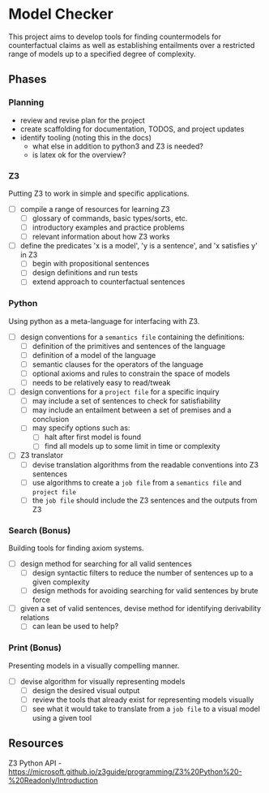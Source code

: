 # Model Checker

This project aims to develop tools for finding countermodels for counterfactual claims as well as establishing entailments over a restricted range of models up to a specified degree of complexity.

## Phases

### Planning

- review and revise plan for the project
- create scaffolding for documentation, TODOS, and project updates
- identify tooling (noting this in the docs)
  - what else in addition to python3 and Z3 is needed?
  - is latex ok for the overview?

### Z3

Putting Z3 to work in simple and specific applications.

- [ ] compile a range of resources for learning Z3
  - [ ] glossary of commands, basic types/sorts, etc.
  - [ ] introductory examples and practice problems
  - [ ] relevant information about how Z3 works
- [ ] define the predicates 'x is a model', 'y is a sentence', and 'x satisfies y' in Z3
  - [ ] begin with propositional sentences
  - [ ] design definitions and run tests
  - [ ] extend approach to counterfactual sentences

### Python

Using python as a meta-language for interfacing with Z3.

- [ ] design conventions for a `semantics file` containing the definitions:
  - [ ] definition of the primitives and sentences of the language
  - [ ] definition of a model of the language
  - [ ] semantic clauses for the operators of the language
  - [ ] optional axioms and rules to constrain the space of models
  - [ ] needs to be relatively easy to read/tweak
- [ ] design conventions for a `project file` for a specific inquiry
  - [ ] may include a set of sentences to check for satisfiability
  - [ ] may include an entailment between a set of premises and a conclusion
  - [ ] may specify options such as:
    - [ ] halt after first model is found
    - [ ] find all models up to some limit in time or complexity
- [ ] Z3 translator
  - [ ] devise translation algorithms from the readable conventions into Z3 sentences
  - [ ] use algorithms to create a `job file` from a `semantics file` and `project file`
  - [ ] the `job file` should include the Z3 sentences and the outputs from Z3

### Search (Bonus)

Building tools for finding axiom systems.

- [ ] design method for searching for all valid sentences
  - [ ] design syntactic filters to reduce the number of sentences up to a given complexity
  - [ ] design methods for avoiding searching for valid sentences by brute force
- [ ] given a set of valid sentences, devise method for identifying derivability relations
  - [ ] can lean be used to help?

### Print (Bonus)

Presenting models in a visually compelling manner.

- [ ] devise algorithm for visually representing models
  - [ ] design the desired visual output
  - [ ] review the tools that already exist for representing models visually
  - [ ] see what it would take to translate from a `job file` to a visual model using a given tool

## Resources

Z3 Python API - https://microsoft.github.io/z3guide/programming/Z3%20Python%20-%20Readonly/Introduction
